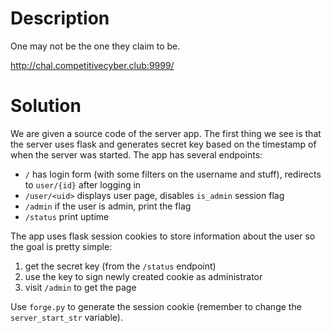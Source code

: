 # Description

One may not be the one they claim to be.

http://chal.competitivecyber.club:9999/

# Solution

We are given a source code of the server app. The first thing we see is that the server uses flask
and generates secret key based on the timestamp of when the server was started. The app has several
endpoints:

- `/` has login form (with some filters on the username and stuff), redirects to `user/{id}` after logging in
- `/user/<uid>` displays user page, disables `is_admin` session flag
- `/admin` if the user is admin, print the flag
- `/status` print uptime

The app uses flask session cookies to store information about the user so the goal is pretty simple:

1. get the secret key (from the `/status` endpoint)
2. use the key to sign newly created cookie as administrator
3. visit `/admin` to get the page

Use `forge.py` to generate the session cookie (remember to change the `server_start_str` variable).